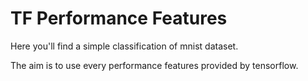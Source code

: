 # TF Performance Features 

Here you'll find a simple classification of mnist dataset. 

The aim is to use every performance features provided by tensorflow.
